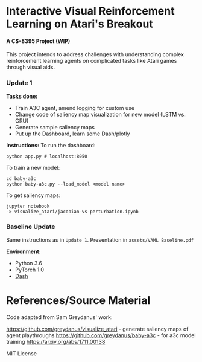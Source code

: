 # Interactive Visual Reinforcement Learning on Atari's Breakout
#### A CS-8395 Project (WIP)

This project intends to address challenges with understanding complex reinforcement learning agents on complicated tasks like Atari games through visual aids.  

### Update 1 

**Tasks done:**
- Train A3C agent, amend logging for custom use
- Change code of saliency map visualization for new model (LSTM vs. GRU)
- Generate sample saliency maps 
- Put up the Dashboard, learn some Dash/plotly

**Instructions:**
To run the dashboard:
```
python app.py # localhost:8050
```

To train a new model:
```
cd baby-a3c
python baby-a3c.py --load_model <model name> 
```

To get saliency maps:
```
jupyter notebook
-> visualize_atari/jacobian-vs-perturbation.ipynb
```

### Baseline Update

Same instructions as in `Update 1`. Presentation in `assets/VAML Baseline.pdf`


**Environment:**
- Python 3.6
- PyTorch 1.0 
- [Dash](https://dash.plot.ly/installation)

# References/Source Material
Code adapted from Sam Greydanus' work:

https://github.com/greydanus/visualize_atari - generate saliency maps of agent playthroughs
https://github.com/greydanus/baby-a3c - for a3c model training 
https://arxiv.org/abs/1711.00138 

MIT License
